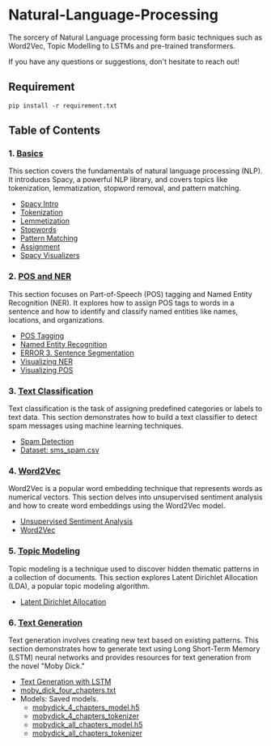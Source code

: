 # Natural-Language-Processing
The sorcery of Natural Language processing form basic techniques such as Word2Vec, Topic Modelling to LSTMs and pre-trained transformers.

If you have any questions or suggestions, don't hesitate to reach out!

## Requirement

```
pip install -r requirement.txt
```

## Table of Contents

### 1. [Basics](#basics)

This section covers the fundamentals of natural language processing (NLP). It introduces Spacy, a powerful NLP library, and covers topics like tokenization, lemmatization, stopword removal, and pattern matching.

   - [Spacy Intro](1.%20Basics/1.%20Spacy%20Intro.ipynb)
   - [Tokenization](1.%20Basics/2.%20Tokenization.ipynb)
   - [Lemmetization](1.%20Basics/3.%20Lemmetization.ipynb)
   - [Stopwords](1.%20Basics/4.%20Stopwords.ipynb)
   - [Pattern Matching](1.%20Basics/5.%20Pattern%20Matching.ipynb)
   - [Assignment](1.%20Basics/Assignement.ipynb)
   - [Spacy Visualizers](1.%20Basics/Spacy%20Visualizers.ipynb)

###  2. [POS and NER](#pos-and-ner)
   
This section focuses on Part-of-Speech (POS) tagging and Named Entity Recognition (NER). It explores how to assign POS tags to words in a sentence and how to identify and classify named entities like names, locations, and organizations.

   - [POS Tagging](2.%20POS%20and%20NER/1.%20POS%20Tagging.ipynb)
   - [Named Entity Recognition](2.%20POS%20and%20NER/2.%20Named%20Entity%20Recognition.ipynb)
   - [ERROR 3. Sentence Segmentation](2.%20POS%20and%20NER/ERROR%203.%20Sentence%20Segmentation.ipynb)
   - [Visualizing NER](2.%20POS%20and%20NER/Visualizing%20NER.ipynb)
   - [Visualizing POS](2.%20POS%20and%20NER/Visualizing%20POS.ipynb)

### 3. [Text Classification](#text-classification)

Text classification is the task of assigning predefined categories or labels to text data. This section demonstrates how to build a text classifier to detect spam messages using machine learning techniques.

   - [Spam Detection](3.%20Text-classification/Spam%20detection.ipynb)
   - [Dataset: sms_spam.csv](3.%20Text-classification/sms_spam.csv)

### 4. [Word2Vec](#word2vec)

Word2Vec is a popular word embedding technique that represents words as numerical vectors. This section delves into unsupervised sentiment analysis and how to create word embeddings using the Word2Vec model.
   - [Unsupervised Sentiment Analysis](4.%20Word2Vec/Unsuppervised%20Sentiment%20Analysis.ipynb)
   - [Word2Vec](4.%20Word2Vec/Word2Vec.ipynb)

### 5. [Topic Modeling](#topic-modelling)

Topic modeling is a technique used to discover hidden thematic patterns in a collection of documents. This section explores Latent Dirichlet Allocation (LDA), a popular topic modeling algorithm.

   - [Latent Dirichlet Allocation](5.%20Topic%20Modelling/Latent%20Dirichlet%20Allocation.ipynb)

### 6. [Text Generation](#text-generation)

Text generation involves creating new text based on existing patterns. This section demonstrates how to generate text using Long Short-Term Memory (LSTM) neural networks and provides resources for text generation from the novel "Moby Dick."

   - [Text Generation with LSTM](6.%20Text%20Generation/Text%20Generation%20with%20LSTM.ipynb)
   - [moby_dick_four_chapters.txt](6.%20Text%20Generation/moby_dick_four_chapters.txt)
   - Models: Saved models.
     - [mobydick_4_chapters_model.h5](6.%20Text%20Generation/models/mobydick_4_chapters_model.h5)
     - [mobydick_4_chapters_tokenizer](6.%20Text%20Generation/models/mobydick_4_chapters_tokenizer)
     - [mobydick_all_chapters_model.h5](6.%20Text%20Generation/models/mobydick_all_chapters_model.h5)
     - [mobydick_all_chapters_tokenizer](6.%20Text%20Generation/models/mobydick_all_chapters_tokenizer)
